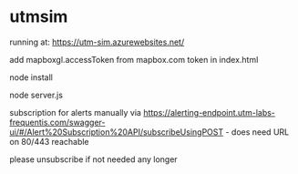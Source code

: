 # utmsim

running at: https://utm-sim.azurewebsites.net/

add mapboxgl.accessToken from mapbox.com token in index.html

node install

node server.js

subscription for alerts manually via https://alerting-endpoint.utm-labs-frequentis.com/swagger-ui/#/Alert%20Subscription%20API/subscribeUsingPOST - does need URL on 80/443 reachable

please unsubscribe if not needed any longer
